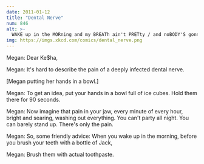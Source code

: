 ```yaml
---
date: 2011-01-12
title: "Dental Nerve"
num: 846
alt: >-
  WAKE up in the MORning and my BREATh ain't PRETty / and noBODY'S gonna KISS me if my MOUTH smells SHItty / so I ALways brush my TEETH before I START on the JACK / sure, my DRINKing's out of HAND, but I'm conTROLLing my PLAQUE.
img: https://imgs.xkcd.com/comics/dental_nerve.png
---
```

Megan: Dear Ke$ha,

Megan: It's hard to describe the pain of a deeply infected dental nerve.

[Megan putting her hands in a bowl.]

Megan: To get an idea, put your hands in a bowl full of ice cubes. Hold them there for 90 seconds.

Megan: Now imagine that pain in your jaw, every minute of every hour, bright and searing, washing out everything. You can't party all night. You can barely stand up. There's only the pain.

Megan: So, some friendly advice: When you wake up in the morning, before you brush your teeth with a bottle of Jack,

Megan: Brush them with actual toothpaste.